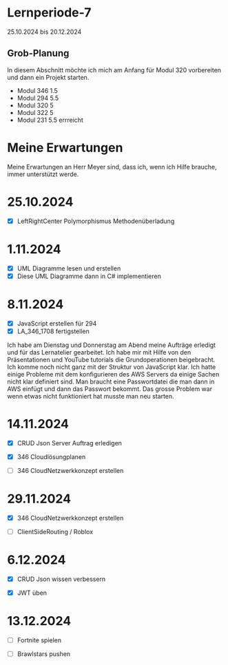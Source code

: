# Lernperiode-7
25.10.2024 bis 20.12.2024

## Grob-Planung
In diesem Abschnitt möchte ich mich am Anfang für Modul 320 vorbereiten und dann ein Projekt starten.

- Modul 346 1.5
- Modul 294 5.5
- Modul 320 5
- Modul 322 5 
- Modul 231 5.5 errreicht

# Meine Erwartungen
Meine Erwartungen an Herr Meyer sind, dass ich, wenn ich Hilfe brauche, immer unterstützt werde.
# 25.10.2024
- [x] LeftRightCenter Polymorphismus Methodenüberladung

# 1.11.2024
- [x] UML Diagramme lesen und erstellen
- [x] Diese UML Diagramme dann in C# implementieren

# 8.11.2024
- [x] JavaScript erstellen für 294
- [x] LA_346_1708 fertigstellen

Ich habe am Dienstag und Donnerstag am Abend meine Aufträge erledigt und für das Lernatelier gearbeitet. Ich habe mir mit Hilfe von den Präsentationen und YouTube tutorials die Grundoperationen beigebracht. Ich komme noch nicht ganz mit der Struktur von JavaScript klar. Ich hatte einige Probleme mit dem konfigurieren des AWS Servers da einige Sachen nicht klar definiert sind. Man braucht eine Passwortdatei die man dann in AWS einfügt und dann das Passwort bekommt. Das grosse Problem war wenn etwas nicht funktioniert hat musste man neu starten.


# 14.11.2024
- [x] CRUD Json Server Auftrag erledigen
- [x] 346 Cloudlösungplanen
- [ ] 346 CloudNetzwerkkonzept erstellen


# 29.11.2024
- [x] 346 CloudNetzwerkkonzept erstellen
- [ ] ClientSideRouting / Roblox



# 6.12.2024
- [x] CRUD Json wissen verbessern
- [x] JWT üben


# 13.12.2024
- [ ] Fortnite spielen
- [ ] Brawlstars pushen



